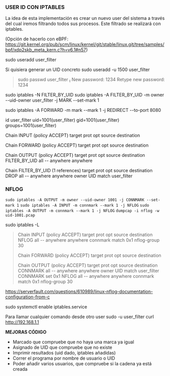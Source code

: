 ### USER ID CON IPTABLES
La idea de esta implementación es crear un nuevo user del sistema a través del cual iremos filtrando todos sus procesos.
Este filtrado se realizará con iptables.

(Opción de hacerlo con eBPF: https://git.kernel.org/pub/scm/linux/kernel/git/stable/linux.git/tree/samples/bpf/xdp2skb_meta_kern.c?h=v6.1#n57)

 sudo useradd user_filter
 
 Si quisiera generar un UID concreto
 sudo useradd -u 1500 user_filter
 
>  sudo passwd user_filter                                     
New password: 1234
Retype new password: 1234

sudo iptables -N FILTER_BY_UID
sudo iptables -A FILTER_BY_UID -m owner --uid-owner user_filter -j MARK --set-mark 1

sudo iptables -A FORWARD -m mark --mark 1 -j REDIRECT --to-port 8080

id user_filter
uid=1001(user_filter) gid=1001(user_filter) groups=1001(user_filter)


Chain INPUT (policy ACCEPT)
target     prot opt source               destination

Chain FORWARD (policy ACCEPT)
target     prot opt source               destination

Chain OUTPUT (policy ACCEPT)
target     prot opt source               destination
FILTER_BY_UID  all  --  anywhere             anywhere

Chain FILTER_BY_UID (1 references)
target     prot opt source               destination
DROP       all  --  anywhere             anywhere             owner UID match user_filter

### NFLOG

`sudo iptables -A OUTPUT -m owner --uid-owner 1001 -j CONNMARK --set-mark 1`
`sudo iptables -A INPUT -m connmark --mark 1 -j NFLOG`
`sudo iptables -A OUTPUT -m connmark --mark 1 -j NFLOG`
`dumpcap -i nflog -w uid-1001.pcap`


sudo iptables -L
> Chain INPUT (policy ACCEPT)
> target     prot opt source               destination
> NFLOG      all  --  anywhere             anywhere             connmark match  0x1 nflog-group 30
> 
> Chain FORWARD (policy ACCEPT)
> target     prot opt source               destination
> 
> Chain OUTPUT (policy ACCEPT)
> target     prot opt source               destination
> CONNMARK   all  --  anywhere             anywhere             owner UID match user_filter CONNMARK set 0x1
> NFLOG      all  --  anywhere             anywhere             connmark match  0x1 nflog-group 30


https://serverfault.com/questions/610989/linux-nflog-documentation-configuration-from-c

sudo systemctl enable iptables.service

Para llamar cualquier comando desde otro user
 sudo -u user_filter curl http://192.168.1.1

**MEJORAS CÓDIGO**
- Marcado que compruebe que no haya una marca ya igual
- Asignado de UID que compruebe que no existe
- Imprimir resultados (uid dado, iptables añadidas)
- Correr el programa por nombre de usuario o UID
- Poder añadir varios usuarios, que compruebe si la cadena ya está creada


